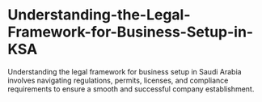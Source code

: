 # Understanding-the-Legal-Framework-for-Business-Setup-in-KSA
Understanding the legal framework for business setup in Saudi Arabia involves navigating regulations, permits, licenses, and compliance requirements to ensure a smooth and successful company establishment.
